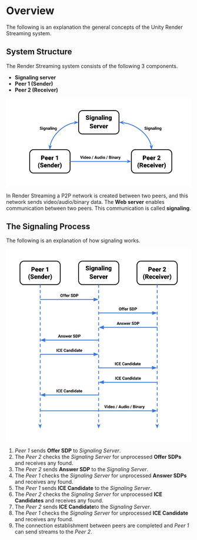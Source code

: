 # Overview

The following is an explanation the general concepts of the Unity Render Streaming system. 

## System Structure

The Render Streaming system consists of the following 3 components.

- **Signaling server**
- **Peer 1 (Sender)**
- **Peer 2 (Receiver)**

![Render Streaming System Structure](images/renderstreaming_system_structure.png)

In Render Streaming a P2P network is created between two peers, and this network sends video/audio/binary data. The **Web server** enables communication between two peers. This communication is called **signaling**. 

## The Signaling Process

The following is an explanation of how signaling works. 

![Render Streaming Sequence](images/renderstreaming_sequence.png)

1. *Peer 1* sends **Offer SDP** to *Signaling Server*.
2. The *Peer 2* checks the *Signaling Server* for unprocessed **Offer SDPs** and receives any found.
3. The *Peer 2* sends **Answer SDP** to the *Signaling Server*.
4. The *Peer 1* checks the *Signaling Server* for unprocessed **Answer SDPs** and receives any found.
5. The *Peer 1* sends **ICE Candidate** to the *Signaling Server*.
6. The *Peer 2* checks the *Signaling Server* for unprocessed **ICE Candidates** and receives any found.
7. The *Peer 2* sends **ICE Candidate**to the *Signaling Server*.
8. The *Peer 1* checks the *Signaling Server* for unprocessed **ICE Candidate** and receives any found.
9. The connection establishment between peers are completed and *Peer 1* can send streams to the *Peer 2*.